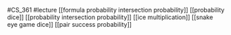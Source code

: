 #CS_361
#lecture
[[formula probability intersection probability]]
[[probability dice]]
[[probability intersection probability]]
[[ice multiplication]]
[[snake eye game dice]]
[[pair success probability]]
